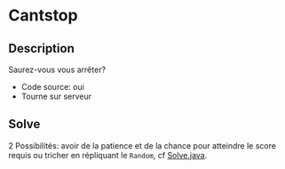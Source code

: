 # Cantstop

## Description

Saurez-vous vous arrêter?

- Code source: oui
- Tourne sur serveur

## Solve

2 Possibilités: avoir de la patience et de la chance pour atteindre le score requis ou tricher en répliquant le `Random`, cf [Solve.java](Solve.java).